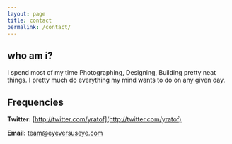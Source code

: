 ```yaml
---
layout: page
title: contact
permalink: /contact/
---
```




## who am i?

I spend most of my time Photographing, Designing, Building pretty neat things. I pretty much do everything my mind wants to do on any given day.


## Frequencies

**Twitter:** [http://twitter.com/yratof](http://twitter.com/yratof)

**Email:** [team@eyeversuseye.com](mailto:team@eyeversuseye.com)